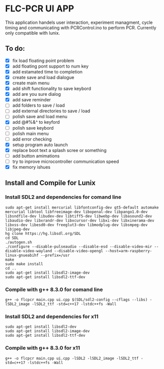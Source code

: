 # FLC-PCR UI APP
This application handels user interaction, experiment managment, cycle timing and communicating with PCRControl.ino to perform PCR. Currently only compatible with lunix.
## To do:
- [X] fix load floating point problem
- [X] add floating pont support to num key
- [X] add estamated time to completion
- [X] create save and load dialogue
- [X] create main menu
- [X] add shift functionality to save keybord
- [X] add are you sure dialog
- [X] add save reminder
- [ ] add folders to save / load
- [ ] add external directories to save / load
- [ ] polish save and load menu
- [X] add @#%&^ to keyford
- [ ] polish save keybord
- [ ] polish main menu
- [ ] add error checking
- [X] setup program auto launch
- [X] replace boot text a splash scree or something
- [ ] add button amimations
- [ ] try to inprove microcontroller communication speed
- [X] fix memory ishues
## Install and Compile for Lunix
### Install SDL2 and dependencies for comand line
```
sudo apt-get install mercurial libfontconfig-dev qt5-default automake mercurial libtool libfreeimage-dev libopenal-dev libpango1.0-dev libsndfile-dev libudev-dev libtiff5-dev libwebp-dev libasound2-dev libaudio-dev libxrandr-dev libxcursor-dev libxi-dev libxinerama-dev libxss-dev libesd0-dev freeglut3-dev libmodplug-dev libsmpeg-dev libjpeg-dev
hg clone https://hg.libsdl.org/SDL
cd SDL
./autogen.sh
./configure --disable-pulseaudio --disable-esd --disable-video-mir --disable-video-wayland --disable-video-opengl --host=arm-raspberry-linux-gnueabihf --prefix=/usr
make
sudo make install
cd ..
sudo apt-get install libsdl2-image-dev
sudo apt-get install libsdl2-ttf-dev
```
### Compile with g++ 8.3.0 for comand line
```
g++ -o flcpcr main.cpp ui.cpp $(SDL/sdl2-config --cflags --libs) -lSDL2_image -lSDL2_ttf -std=c++17 -lstdc++fs -Wall
```
### Install SDL2 and dependencies for x11
```
sudo apt-get install libsdl2-dev
sudo apt-get install libsdl2-image-dev
sudo apt-get install libsdl2-ttf-dev
```
### Compile with g++ 8.3.0 for x11
```
g++ -o flcpcr main.cpp ui.cpp -lSDL2 -lSDL2_image -lSDL2_ttf -std=c++17 -lstdc++fs -Wall
```
